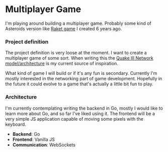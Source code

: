 # Multiplayer Game

I'm playing around building a multiplayer game. Probably some kind of Asteroids version like [Raket game](https://github.com/DanielJohnsson87/raket-game) I created 6 years ago. 


### Project definition

The project definition is very loose at the moment. I want to create a multiplayer game of some sort. When writing this the [Quake III Network model/architecture](https://fabiensanglard.net/quake3/network.php) is my current source of inspiration. 

What kind of game I will build or if it's any fun is secondary. Currently I'm mostly interested in the networking part of game development. Hopefully in the future it could evolve to a game that's actually a little bit fun to play. 



### Architecture

I'm currently contemplating writing the backend in Go, mostly I would like to learn more about Go, and so far I've liked using it. The frontend will be a very simple JS application capable of moving some pixels with the keyboard. 

- **Backend**: Go
- **Frontend**: Vanilla JS
- **Communication**: WebSockets
